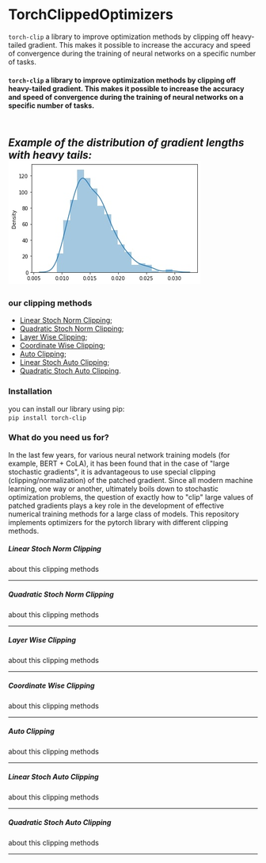 # TorchClippedOptimizers

`torch-clip` a library to improve optimization methods by clipping off heavy-tailed gradient. This makes it possible to increase the accuracy and speed of convergence during the training of neural networks on a specific number of tasks.

#### `torch-clip` a library to improve optimization methods by clipping off heavy-tailed gradient. This makes it possible to increase the accuracy and speed of convergence during the training of neural networks on a specific number of tasks.
<br>*Example of the distribution of gradient lengths with heavy tails:*
![This is an image](readme_images/heavy_tail.jpg)
------------
### our clipping methods

+ [Linear Stoch Norm Clipping](#LinearStochNormClip);  
+ [Quadratic Stoch Norm Clipping](#QuadraticStochNormClip);  
+ [Layer Wise Clipping](#LayerWiseClip);  
+ [Coordinate Wise Clipping](#CoordWiseClip);  
+ [Auto Clipping](#AutoClip);  
+ [Linear Stoch Auto Clipping](#LinearStochAutoClip);  
+ [Quadratic Stoch Auto Clipping](#QuadraticStochAutoClip).



### Installation
you can install our library using pip:  
`pip install torch-clip`  


### What do you need us for?
In the last few years, for various neural network training models (for example, BERT + CoLA), it has been found that in the case of "large stochastic gradients", it is advantageous to use special clipping (clipping/normalization) of the patched gradient. Since all modern machine learning, one way or another, ultimately boils down to stochastic optimization problems, the question of exactly how to "clip" large values of patched gradients plays a key role in the development of effective numerical training methods for a large class of models. This repository implements optimizers for the pytorch library with different clipping methods.  



##### <a name="LinearStochNormClip"></a>	Linear Stoch Norm Clipping
about this clipping methods  

-----------

##### <a name="QuadraticStochNormClip"></a>	Quadratic Stoch Norm Clipping
about this clipping methods  

-----------

##### <a name="LayerWiseClip"></a>	Layer Wise Clipping
about this clipping methods  

-----------

##### <a name="CoordWiseClip"></a>	Coordinate Wise Clipping
about this clipping methods  

-----------

##### <a name="AutoClip"></a>	Auto Clipping
about this clipping methods  

-----------

##### <a name="LinearStochAutoClip"></a>	Linear Stoch Auto Clipping
about this clipping methods  

-----------

##### <a name="QuadraticStochAutoClip"></a>	Quadratic Stoch Auto Clipping
about this clipping methods  

-----------
